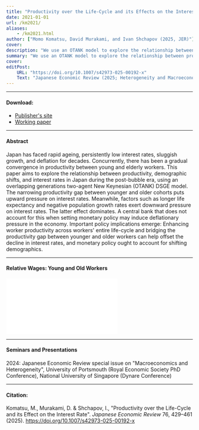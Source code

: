 ```yaml
---
title: "Productivity over the Life-Cycle and its Effects on the Interest Rate" 
date: 2021-01-01
url: /km2021/
aliases: 
    - /km2021.html
author: ["Momo Komatsu, David Murakami, and Ivan Shchapov (2025, JER)"]
cover:
description: "We use an OTANK model to explore the relationship between productivity, demographic shifts, and interest rates in Japan for the post-bubble era." 
summary: "We use an OTANK model to explore the relationship between productivity, demographic shifts, and interest rates in Japan for the post-bubble era." 
cover:
editPost:
    URL: "https://doi.org/10.1007/s42973-025-00192-x"
    Text: "Japanese Economic Review (2025; Heterogeneity and Macroeconomics special issue)"
---
```


---

#### Download:

- [Publisher's site](https://doi.org/10.1007/s42973-025-00192-x)  
- [Working paper](https://papers.ssrn.com/sol3/papers.cfm?abstract_id=4901180)  

---

#### Abstract

Japan has faced rapid ageing, persistently low interest rates, sluggish growth, and deflation for decades. Concurrently, there has been a gradual convergence in productivity between young and elderly workers. This paper aims to explore the relationship between productivity, demographic shifts, and interest rates in Japan during the post-bubble era, using an overlapping generations two-agent New Keynesian (OTANK) DSGE model. The narrowing productivity gap between younger and older cohorts puts upward pressure on interest rates. Meanwhile, factors such as longer life expectancy and negative population growth rates exert downward pressure on interest rates. The latter effect dominates. A central bank that does not account for this when setting monetary policy may induce deflationary pressure in the economy. Important policy implications emerge: Enhancing worker productivity across workers' entire life-cycle and bridging the productivity gap between younger and older workers can help offset the decline in interest rates, and monetary policy ought to account for shifting demographics.  

---

#### Relative Wages: Young and Old Workers

![](/relativeproductivity.pdf)  

---

#### Seminars and Presentations

2024: Japanese Economic Review special issue on "Macroeconomics and Heterogeneity", University of Portsmouth (Royal Economic Society PhD Conference), National University of Singapore (Dynare Conference)

---

#### Citation:

Komatsu, M., Murakami, D. & Shchapov, I., "Productivity over the Life-Cycle and its Effect on the Interest Rate". *Japanese Economic Review* 76, 429–461 (2025). https://doi.org/10.1007/s42973-025-00192-x